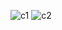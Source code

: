 ![c1](https://github.com/user-attachments/assets/cffe7129-163a-493d-9738-7aaf5406c961)
![c2](https://github.com/user-attachments/assets/cb13a8af-1d49-45ec-a7bc-ab8abbc575dd)
